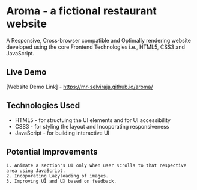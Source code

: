 # Aroma - a fictional restaurant website

A Responsive, Cross-browser compatible and Optimally rendering website developed using the core Frontend Technologies i.e., HTML5, CSS3 and JavaScript. 

## Live Demo
[Website Demo Link] - https://mr-selviraja.github.io/aroma/

## Technologies Used
* HTML5 - for structuing the UI elements and for UI accessibility
* CSS3 - for styling the layout and Incoporating responsiveness
* JavaScript - for building interactive UI

## Potential Improvements
    1. Animate a section's UI only when user scrolls to that respective area using JavaScript.
    2. Incoporating Lazyloading of images.
    3. Improving UI and UX based on feedback.
